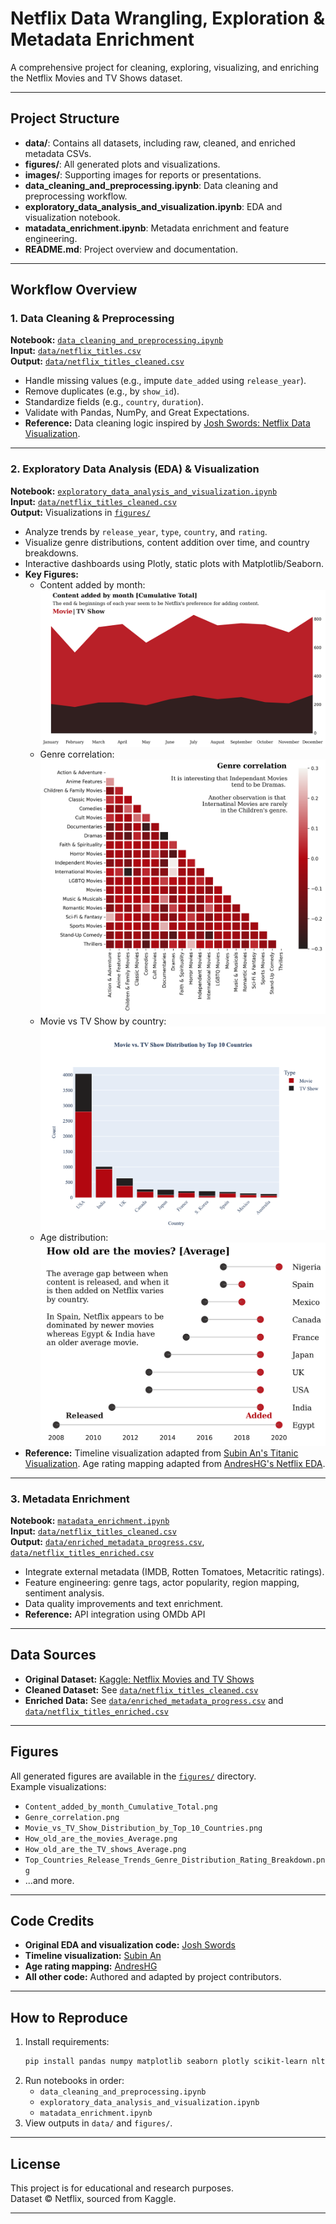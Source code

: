# Netflix Data Wrangling, Exploration & Metadata Enrichment

A comprehensive project for cleaning, exploring, visualizing, and enriching the Netflix Movies and TV Shows dataset.

---

## Project Structure

- **data/**: Contains all datasets, including raw, cleaned, and enriched metadata CSVs.
- **figures/**: All generated plots and visualizations.
- **images/**: Supporting images for reports or presentations.
- **data_cleaning_and_preprocessing.ipynb**: Data cleaning and preprocessing workflow.
- **exploratory_data_analysis_and_visualization.ipynb**: EDA and visualization notebook.
- **matadata_enrichment.ipynb**: Metadata enrichment and feature engineering.
- **README.md**: Project overview and documentation.

---

## Workflow Overview

### 1. Data Cleaning & Preprocessing

**Notebook:** [`data_cleaning_and_preprocessing.ipynb`](data_cleaning_and_preprocessing.ipynb)  
**Input:** [`data/netflix_titles.csv`](data/netflix_titles.csv)  
**Output:** [`data/netflix_titles_cleaned.csv`](data/netflix_titles_cleaned.csv)

- Handle missing values (e.g., impute `date_added` using `release_year`).
- Remove duplicates (e.g., by `show_id`).
- Standardize fields (e.g., `country`, `duration`).
- Validate with Pandas, NumPy, and Great Expectations.
- **Reference:** Data cleaning logic inspired by [Josh Swords: Netflix Data Visualization](https://www.kaggle.com/code/joshuaswords/netflix-data-visualization/notebook).

---

### 2. Exploratory Data Analysis (EDA) & Visualization

**Notebook:** [`exploratory_data_analysis_and_visualization.ipynb`](exploratory_data_analysis_and_visualization.ipynb)  
**Input:** [`data/netflix_titles_cleaned.csv`](data/netflix_titles_cleaned.csv)  
**Output:** Visualizations in [`figures/`](figures/)

- Analyze trends by `release_year`, `type`, `country`, and `rating`.
- Visualize genre distributions, content addition over time, and country breakdowns.
- Interactive dashboards using Plotly, static plots with Matplotlib/Seaborn.
- **Key Figures:**
  - Content added by month: ![Content Added by Month](figures/Content_added_by_month_Cumulative_Total.png)
  - Genre correlation: ![Genre Correlation](figures/Genre_correlation.png)
  - Movie vs TV Show by country: ![Movie vs TV Show Distribution](figures/Movie_vs_TV_Show_Distribution_by_Top_10_Countries.png)
  - Age distribution: ![How Old Are the Movies](figures/How_old_are_the_movies_Average.png)
- **Reference:** Timeline visualization adapted from [Subin An's Titanic Visualization](https://www.kaggle.com/code/subinium/awesome-visualization-with-titanic-dataset). Age rating mapping adapted from [AndresHG's Netflix EDA](https://www.kaggle.com/code/andreshg/eda-beginner-to-expert-plotly).

---

### 3. Metadata Enrichment

**Notebook:** [`matadata_enrichment.ipynb`](matadata_enrichment.ipynb)  
**Input:** [`data/netflix_titles_cleaned.csv`](data/netflix_titles_cleaned.csv)  
**Output:** [`data/enriched_metadata_progress.csv`](data/enriched_metadata_progress.csv), [`data/netflix_titles_enriched.csv`](data/netflix_titles_enriched.csv)

- Integrate external metadata (IMDB, Rotten Tomatoes, Metacritic ratings).
- Feature engineering: genre tags, actor popularity, region mapping, sentiment analysis.
- Data quality improvements and text enrichment.
- **Reference:** API integration using OMDb API

---

## Data Sources

- **Original Dataset:** [Kaggle: Netflix Movies and TV Shows](https://www.kaggle.com/datasets/shivamb/netflix-shows)
- **Cleaned Dataset:** See [`data/netflix_titles_cleaned.csv`](data/netflix_titles_cleaned.csv)
- **Enriched Data:** See [`data/enriched_metadata_progress.csv`](data/enriched_metadata_progress.csv) and [`data/netflix_titles_enriched.csv`](data/netflix_titles_enriched.csv)

---

## Figures

All generated figures are available in the [`figures/`](figures/) directory.  
Example visualizations:
- `Content_added_by_month_Cumulative_Total.png`
- `Genre_correlation.png`
- `Movie_vs_TV_Show_Distribution_by_Top_10_Countries.png`
- `How_old_are_the_movies_Average.png`
- `How_old_are_the_TV_shows_Average.png`
- `Top_Countries_Release_Trends_Genre_Distribution_Rating_Breakdown.png`
- ...and more.

---

## Code Credits

- **Original EDA and visualization code:** [Josh Swords](https://www.kaggle.com/code/joshuaswords/netflix-data-visualization/notebook)
- **Timeline visualization:** [Subin An](https://www.kaggle.com/code/subinium/awesome-visualization-with-titanic-dataset)
- **Age rating mapping:** [AndresHG](https://www.kaggle.com/code/andreshg/eda-beginner-to-expert-plotly)
- **All other code:** Authored and adapted by project contributors.

---

## How to Reproduce

1. Install requirements:  
   ```sh
   pip install pandas numpy matplotlib seaborn plotly scikit-learn nltk textblob beautifulsoup4 imdbpy
   ```
2. Run notebooks in order:
   - `data_cleaning_and_preprocessing.ipynb`
   - `exploratory_data_analysis_and_visualization.ipynb`
   - `matadata_enrichment.ipynb`
3. View outputs in `data/` and `figures/`.

---

## License

This project is for educational and research purposes.  
Dataset © Netflix, sourced from Kaggle.

---